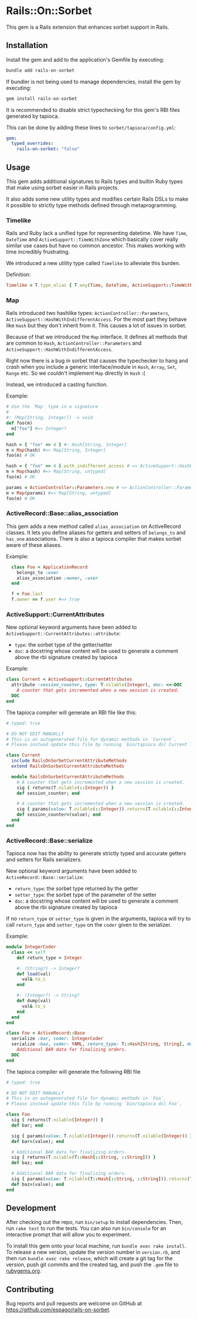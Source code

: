 # Rails::On::Sorbet

This gem is a Rails extension that enhances sorbet support in Rails.

## Installation

Install the gem and add to the application's Gemfile by executing:

```bash
bundle add rails-on-sorbet
```

If bundler is not being used to manage dependencies, install the gem by executing:

```bash
gem install rails-on-sorbet
```

It is recommended to disable strict typechecking for this gem's RBI files
generated by tapioca.

This can be done by adding these lines to `sorbet/tapioca/config.yml`:

```yml
gem:
  typed_overrides:
    rails-on-sorbet: "false"
```

## Usage

This gem adds additional signatures to Rails types and builtin Ruby types that
make using sorbet easier in Rails projects.

It also adds some new utility types and modifies certain Rails DSLs
to make it possible to strictly type methods defined through metaprogramming.

### Timelike

Rails and Ruby lack a unified type for representing datetime.
We have `Time`, `DateTime` and `ActiveSupport::TimeWithZone` which basically
cover really similar use cases but have no common ancestor.
This makes working with time incredibly frustrating.

We introduced a new utility type called `Timelike` to alleviate this burden.

Definition:
```rb
Timelike = T.type_alias { T.any(Time, DateTime, ActiveSupport::TimeWithZone) }
```

### Map

Rails introduced two hashlike types: `ActionController::Parameters`, `ActiveSupport::HashWithIndifferentAccess`.
For the most part they behave like `Hash` but they don't inherit from it.
This causes a lot of issues in sorbet.

Because of that we introduced the `Map` interface.
It defines all methods that are common to `Hash`, `ActionController::Parameters` and `ActiveSupport::HashWithIndifferentAccess`.

Right now there is a bug in sorbet that causes the typechecker to hang and crash when you include a generic interface/module in `Hash`, `Array`, `Set`, `Range` etc.
So we couldn't implement `Map` directly in `Hash` :(

Instead, we introduced a casting function.

Example:
```rb
# Use the `Map` type in a signature
#
#: (Map[String, Integer]) -> void
def foo(m)
  m["foo"] #=> Integer?
end

hash = { "foo" => 4 } #: Hash[String, Integer]
m = Map(hash) #=> Map[String, Integer]
foo(m) # OK

hash = { "foo" => 4 }.with_indifferent_access # => ActiveSupport::HashWithIndifferentAccess
m = Map(hash) #=> Map[String, untyped]
foo(m) # OK

params = ActionController::Parameters.new # => ActionController::Parameters
m = Map(params) #=> Map[String, untyped]
foo(m) # OK
```

### ActiveRecord::Base::alias_association

This gem adds a new method called `alias_association` on ActiveRecord classes.
It lets you define aliases for getters and setters of `belongs_to` and `has_one` associations. There is also a tapioca compiler that makes sorbet aware of these aliases.

Example:
```rb
  class Foo < ApplicationRecord
    belongs_to :user
    alias_association :owner, :user
  end

  f = Foo.last
  f.owner == f.user #=> true
```

### ActiveSupport::CurrentAttributes

New optional keyword arguments have been added to `ActiveSupport::CurrentAttributes::attribute`:
- `type`: the sorbet type of the getter/setter
- `doc`: a docstring whose content will be used to generate a comment above the rbi signature created by tapioca

Example:
```rb
class Current < ActiveSupport::CurrentAttributes
  attribute :session_counter, type: T.nilable(Integer), doc: <<~DOC
    A counter that gets incremented when a new session is created.
  DOC
end
```

The tapioca compiler will generate an RBI file like this:

```rb
# typed: true

# DO NOT EDIT MANUALLY
# This is an autogenerated file for dynamic methods in `Current`.
# Please instead update this file by running `bin/tapioca dsl Current`.

class Current
  include RailsOnSorbetCurrentAttributeMethods
  extend RailsOnSorbetCurrentAttributeMethods

  module RailsOnSorbetCurrentAttributeMethods
    # A counter that gets incremented when a new session is created.
    sig { returns(T.nilable(::Integer)) }
    def session_counter; end

    # A counter that gets incremented when a new session is created.
    sig { params(value: T.nilable(::Integer)).returns(T.nilable(::Integer)) }
    def session_counter=(value); end
  end
end
```

### ActiveRecord::Base::serialize

Tapioca now has the ability to generate strictly typed and accurate getters and setters for Rails serializers.

New optional keyword arguments have been added to `ActiveRecord::Base::serialize`:
- `return_type`: the sorbet type returned by the getter
- `setter_type`: the sorbet type of the parameter of the setter
- `doc`: a docstring whose content will be used to generate a comment above the rbi signature created by tapioca

If no `return_type` or `setter_type` is given in the arguments, tapioca will try to call `return_type` and `setter_type` on the `coder` given to the serializer.

Example:
```rb
module IntegerCoder
  class << self
    def return_type = Integer

    #: (String?) -> Integer?
    def load(val)
      val&.to_i
    end

    #: (Integer?) -> String?
    def dump(val)
      val&.to_s
    end
  end
end

class Foo < ActiveRecord::Base
  serialize :bar, coder: IntegerCoder
  serialize :baz, coder: YAML, return_type: T::Hash[String, String], doc: <<~DOC
    Additional BAR data for finalizing orders.
  DOC
end
```

The tapioca compiler will generate the following RBI file

```rb
# typed: true

# DO NOT EDIT MANUALLY
# This is an autogenerated file for dynamic methods in `Foo`.
# Please instead update this file by running `bin/tapioca dsl Foo`.

class Foo
  sig { returns(T.nilable(Integer)) }
  def bar; end

  sig { params(value: T.nilable(Integer)).returns(T.nilable(Integer)) }
  def bar=(value); end

  # Additional BAR data for finalizing orders.
  sig { returns(T.nilable(T::Hash[::String, ::String])) }
  def baz; end

  # Additional BAR data for finalizing orders.
  sig { params(value: T.nilable(T::Hash[::String, ::String])).returns(T.nilable(T::Hash[::String, ::String])) }
  def baz=(value); end
end
```

## Development

After checking out the repo, run `bin/setup` to install dependencies. Then, run `rake test` to run the tests. You can also run `bin/console` for an interactive prompt that will allow you to experiment.

To install this gem onto your local machine, run `bundle exec rake install`. To release a new version, update the version number in `version.rb`, and then run `bundle exec rake release`, which will create a git tag for the version, push git commits and the created tag, and push the `.gem` file to [rubygems.org](https://rubygems.org).

## Contributing

Bug reports and pull requests are welcome on GitHub at https://github.com/espago/rails-on-sorbet.
